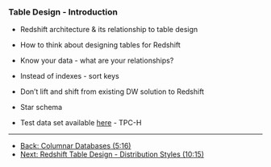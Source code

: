 ### Table Design - Introduction

* Redshift architecture & its relationship to table design

* How to think about designing tables for Redshift

* Know your data - what are your relationships?

* Instead of indexes - sort keys

* Don’t lift and shift from existing DW solution to Redshift

* Star schema

* Test data set available [here](http://www.tpc.org/tpch/default.asp) - TPC-H

---
* [Back: Columnar Databases (5:16)](Redshift_Columnar_Databases.md)
* [Next: Redshift Table Design - Distribution Styles (10:15)](Redshift_Table_Design_Distribution_Styles.md)
